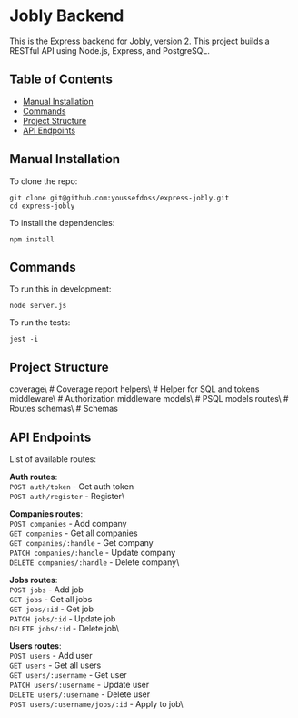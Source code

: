 # Jobly Backend

This is the Express backend for Jobly, version 2. This project builds a RESTful API using Node.js, Express, and PostgreSQL.

## Table of Contents

- [Manual Installation](#manual-installation)
- [Commands](#commands)
- [Project Structure](#project-structure)
- [API Endpoints](#api-endpoints)

## Manual Installation

To clone the repo:

    git clone git@github.com:youssefdoss/express-jobly.git
    cd express-jobly

To install the dependencies:

    npm install

## Commands

To run this in development:

    node server.js

To run the tests:

    jest -i

## Project Structure

coverage\       # Coverage report
helpers\        # Helper for SQL and tokens
middleware\     # Authorization middleware
models\         # PSQL models
routes\         # Routes
schemas\        # Schemas

## API Endpoints

List of available routes:

**Auth routes**:\
`POST auth/token` - Get auth token\
`POST auth/register` - Register\

**Companies routes**:\
`POST companies` - Add company\
`GET companies` - Get all companies\
`GET companies/:handle` - Get company\
`PATCH companies/:handle` - Update company\
`DELETE companies/:handle` - Delete company\

**Jobs routes**:\
`POST jobs` - Add job\
`GET jobs` - Get all jobs\
`GET jobs/:id` - Get job\
`PATCH jobs/:id` - Update job\
`DELETE jobs/:id` - Delete job\

**Users routes**:\
`POST users` - Add user\
`GET users` - Get all users\
`GET users/:username` - Get user\
`PATCH users/:username` - Update user\
`DELETE users/:username` - Delete user\
`POST users/:username/jobs/:id` - Apply to job\
